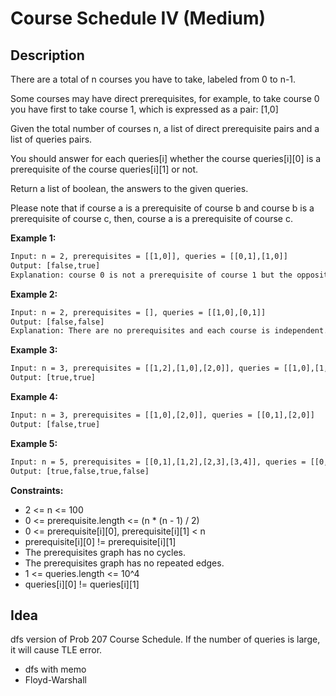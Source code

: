 # Course Schedule IV (Medium)

## Description

There are a total of n courses you have to take, labeled from 0 to n-1.

Some courses may have direct prerequisites, for example, to take course 0 you have first to take course 1, which is expressed as a pair: [1,0]

Given the total number of courses n, a list of direct prerequisite pairs and a list of queries pairs.

You should answer for each queries[i] whether the course queries[i][0] is a prerequisite of the course queries[i][1] or not.

Return a list of boolean, the answers to the given queries.

Please note that if course a is a prerequisite of course b and course b is a prerequisite of course c, then, course a is a prerequisite of course c.

**Example 1:**

```html
Input: n = 2, prerequisites = [[1,0]], queries = [[0,1],[1,0]]
Output: [false,true]
Explanation: course 0 is not a prerequisite of course 1 but the opposite is true.
```

**Example 2:**

```html
Input: n = 2, prerequisites = [], queries = [[1,0],[0,1]]
Output: [false,false]
Explanation: There are no prerequisites and each course is independent.
```

**Example 3:**

```html
Input: n = 3, prerequisites = [[1,2],[1,0],[2,0]], queries = [[1,0],[1,2]]
Output: [true,true]
```

**Example 4:**

```html
Input: n = 3, prerequisites = [[1,0],[2,0]], queries = [[0,1],[2,0]]
Output: [false,true]
```

**Example 5:**

```html
Input: n = 5, prerequisites = [[0,1],[1,2],[2,3],[3,4]], queries = [[0,4],[4,0],[1,3],[3,0]]
Output: [true,false,true,false]
```

**Constraints:**

- 2 <= n <= 100
- 0 <= prerequisite.length <= (n * (n - 1) / 2)
- 0 <= prerequisite[i][0], prerequisite[i][1] < n
- prerequisite[i][0] != prerequisite[i][1]
- The prerequisites graph has no cycles.
- The prerequisites graph has no repeated edges.
- 1 <= queries.length <= 10^4
- queries[i][0] != queries[i][1]

## Idea

dfs version of Prob 207 Course Schedule. If the number of queries is large, it will cause TLE error.

- dfs with memo
- Floyd-Warshall

